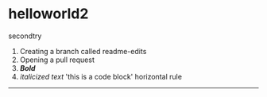 # helloworld2
secondtry
1. Creating a branch called readme-edits
2. Opening a pull request
3. ***Bold***
4. *italicized text*
'this is a code block'
horizontal rule
---
~~~strikethrough~~~
